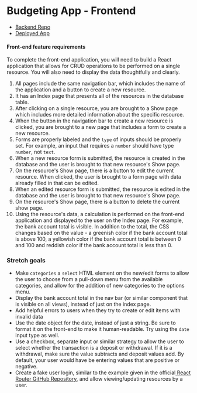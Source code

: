 # Budgeting App - Frontend

- [Backend Repo](https://github.com/mquispe96/budgeting-app-backend-MQ)
- [Deployed App](https://budgeting-app-mq.netlify.app/)

#### Front-end feature requirements

To complete the front-end application, you will need to build a React application that allows for CRUD operations to be performed on a single resource. You will also need to display the data thoughtfully and clearly.

1. All pages include the same navigation bar, which includes the name of the application and a button to create a new resource.
2. It has an Index page that presents all of the resources in the database table.
3. After clicking on a single resource, you are brought to a Show page which includes more detailed information about the specific resource.
4. When the button in the navigation bar to create a new resource is clicked, you are brought to a new page that includes a form to create a new resource.
5. Forms are properly labeled and the `type` of inputs should be properly set. For example, an input that requires a `number` should have type `number`, not `text`.
6. When a new resource form is submitted, the resource is created in the database and the user is brought to that new resource's Show page.
7. On the resource's Show page, there is a button to edit the current resource. When clicked, the user is brought to a form page with data already filled in that can be edited.
8. When an edited resource form is submitted, the resource is edited in the database and the user is brought to that new resource's Show page.
9. On the resource's Show page, there is a button to delete the current show page.
10. Using the resource's data, a calculation is performed on the front-end application and displayed to the user on the Index page. For example, the bank account total is visible. In addition to the total, the CSS changes based on the value - a greenish color if the bank account total is above 100, a yellowish color if the bank account total is between 0 and 100 and reddish color if the bank account total is less than 0. 

### Stretch goals

- Make `categories` a `select` HTML element on the new/edit forms to allow the user to choose from a pull-down menu from the available categories, and allow for the addition of new categories to the options menu.
- Display the bank account total in the nav bar (or similar component that is visible on all views), instead of just on the index page.
- Add helpful errors to users when they try to create or edit items with invalid data
- Use the date object for the date, instead of just a string. Be sure to format it on the front-end to make it human-readable. Try using the `date` input type as well.
- Use a checkbox, separate input or similar strategy to allow the user to select whether the transaction is a deposit or withdrawal. If it is a withdrawal, make sure the value subtracts and deposit values add. By default, your user would have be entering values that are positive or negative.
- Create a fake user login, similar to the example given in the official[ React Router GitHub Repository](https://github.com/remix-run/react-router/tree/dev/examples/auth), and allow viewing/updating resources by a user.
